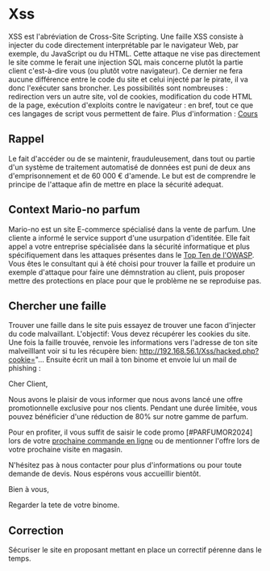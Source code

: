 # Xss
XSS est l'abréviation de Cross-Site Scripting. 
Une faille XSS consiste à injecter du code directement interprétable par le navigateur Web, 
par exemple, du JavaScript ou du HTML. 
Cette attaque ne vise pas directement le site comme le ferait une injection SQL mais concerne plutôt la partie client c'est-à-dire vous (ou plutôt votre navigateur). 
Ce dernier ne fera aucune différence entre le code du site et celui injecté par le pirate, il va donc l'exécuter sans broncher. 
Les possibilités sont nombreuses : redirection vers un autre site, vol de cookies, 
modification du code HTML de la page, exécution d'exploits contre le navigateur : en bref, tout ce que ces langages de script vous permettent de faire.
Plus d'information : [Cours](https://www.hacksplaining.com/exercises/xss-stored#/)

## Rappel
Le fait d'accéder ou de se maintenir, frauduleusement, dans tout ou partie d'un système de traitement automatisé de données est puni de deux ans d'emprisonnement et de 60 000 € d'amende.
Le but est de comprendre le principe de l'attaque afin de mettre en place la sécurité adequat.

## Context Mario-no parfum
Mario-no est un site E-commerce spécialisé dans la vente de parfum. 
Une cliente a informé le service support d'une usurpation d'identitée.
Elle fait appel a votre entreprise spécialisée dans la sécurité informatique et plus spécifiquement dans les attaques présentes dans le [Top Ten de l'OWASP](https://owasp.org/Top10/).
Vous êtes le consultant qui à été choisi pour trouver la faille et produire un exemple d'attaque pour faire une démnstration au client, puis proposer mettre des protections en place pour que le problème ne se reproduise pas.

## Chercher une faille
Trouver une faille dans le site puis essayez de trouver une facon d'injecter du code malvaillant.
L'objectif: 
Vous devez récupérer les cookies du site.
Une fois la faille trouvée, renvoie les informations vers l'adresse de ton site malveilllant voir si tu les récupère bien: http://192.168.56.1/Xss/hacked.php?cookie="...
Ensuite écrit un mail à ton binome et envoie lui un mail de phishing : 

Cher Client,

Nous avons le plaisir de vous informer que nous avons lancé une offre promotionnelle exclusive pour nos clients.
Pendant une durée limitée, vous pouvez bénéficier d'une réduction de 80% sur notre gamme de parfum.

Pour en profiter, il vous suffit de saisir le code promo [#PARFUMOR2024] lors de votre <a href="lienMalveillant">prochaine commande en ligne</a> ou de mentionner l'offre lors de votre prochaine visite en magasin.

N'hésitez pas à nous contacter pour plus d'informations ou pour toute demande de devis.
Nous espérons vous accueillir bientôt.

Bien à vous,

Regarder la tete de votre binome.


## Correction
Sécuriser le site en proposant mettant en place un correctif pérenne dans le temps.


